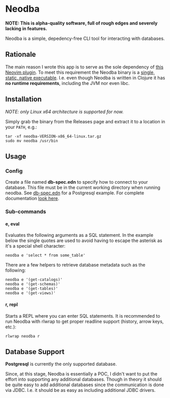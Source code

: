 # Neodba

**NOTE: This is alpha-quality software, full of rough edges and severely lacking in features.**

Neodba is a simple, depedency-free CLI tool for interacting with databases.

## Rationale

The main reason I wrote this app is to serve as the sole dependency of [this Neovim plugin](https://github.com/thiru/neodba.nvim). To meet this requirement the Neodba binary is a [single, static, native executable](https://www.graalvm.org/latest/reference-manual/native-image/guides/build-static-executables/). I.e. even though Neodba is written in Clojure it has **no runtime requirements**, including the JVM nor even libc.

## Installation

*NOTE: only Linux x64 architecture is supported for now.*

Simply grab the binary from the Releases page and extract it to a location in your `PATH`, e.g.:

```
tar -xf neodba-VERSION-x86_64-linux.tar.gz
sudo mv neodba /usr/bin
```

## Usage

### Config

Create a file named **db-spec.edn** to specify how to connect to your database. This file must be in the current working directory when running neodba. See [db-spec.edn](./db-spec.edn) for a Postgresql example. For complete documentation [look here](https://cljdoc.org/d/com.github.seancorfield/next.jdbc/CURRENT/api/next.jdbc#get-datasource).

### Sub-commands

#### e, eval

Evaluates the following arguments as a SQL statement.
In the example below the single quotes are used to avoid having to escape the asterisk as it's a special shell character:

```
neodba e 'select * from some_table'
```

There are a few helpers to retrieve database metadata such as the following:

```
neodba e '(get-catalogs)'
neodba e '(get-schemas)'
neodba e '(get-tables)'
neodba e '(get-views)'
```

#### r, repl

Starts a REPL where you can enter SQL statements.
It is recommended to run Neodba with rlwrap to get proper readline support (history, arrow keys, etc.):

```
rlwrap neodba r
```

## Database Support

**Postgresql** is currently the only supported database.

Since, at this stage, Neodba is essentially a POC, I didn't want to put the effort into supporting any additional databases. Though in theory it should be quite easy to add additional databases since the communication is done via JDBC. I.e. it should be as easy as including additional JDBC drivers.
